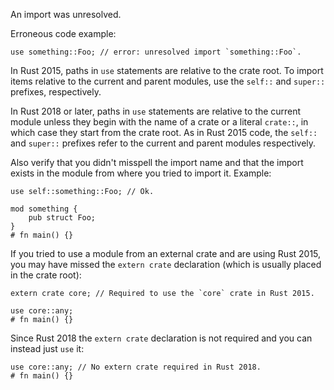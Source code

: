An import was unresolved.

Erroneous code example:

```compile_fail,E0432
use something::Foo; // error: unresolved import `something::Foo`.
```

In Rust 2015, paths in `use` statements are relative to the crate root. To
import items relative to the current and parent modules, use the `self::` and
`super::` prefixes, respectively.

In Rust 2018 or later, paths in `use` statements are relative to the current
module unless they begin with the name of a crate or a literal `crate::`, in
which case they start from the crate root. As in Rust 2015 code, the `self::`
and `super::` prefixes refer to the current and parent modules respectively.

Also verify that you didn't misspell the import name and that the import exists
in the module from where you tried to import it. Example:

```
use self::something::Foo; // Ok.

mod something {
    pub struct Foo;
}
# fn main() {}
```

If you tried to use a module from an external crate and are using Rust 2015,
you may have missed the `extern crate` declaration (which is usually placed in
the crate root):

```edition2015
extern crate core; // Required to use the `core` crate in Rust 2015.

use core::any;
# fn main() {}
```

Since Rust 2018 the `extern crate` declaration is not required and
you can instead just `use` it:

```edition2018
use core::any; // No extern crate required in Rust 2018.
# fn main() {}
```
